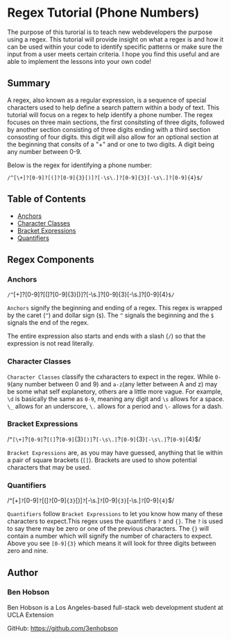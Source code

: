 # Regex Tutorial (Phone Numbers)

The purpose of this turorial is to teach new webdevelopers the purpose using a regex. This tutorial will provide insight on what a regex is and how it can be used within your code to identify specific patterns or make sure the input from a user meets certain criteria. I hope you find this useful and are able to implement the lessons into your own code!

## Summary

A regex, also known as a regular expression, is a sequence of special characters used to help define a search pattern within a body of text. This tutorial will focus on a regex to help identify a phone number. The regex focuses on three main sections, the first consitsting of three digits, followed by another section consisting of three digits ending with a third section consosting of four digits. this digit will also allow for an optional section at the beginning that consits of a "+" and or one to two digits. A digit being any number between 0-9.

Below is the regex for identifying a phone number:
```
/^[\+]?[0-9]?[(]?[0-9]{3}[)]?[-\s\.]?[0-9]{3}[-\s\.]?[0-9]{4}$/
```


## Table of Contents

- [Anchors](#anchors)
- [Character Classes](#character-classes)
- [Bracket Expressions](#bracket-expressions)
- [Quantifiers](#quantifiers)

   
## Regex Components


### Anchors

```/^```[\+]?[0-9]?[(]?[0-9]{3}[)]?[-\s\.]?[0-9]{3}[-\s\.]?[0-9]{4}```$/```

```Anchors``` signify the beginning and ending of a regex. This regex is wrapped by the caret (```^```) and dollar sign (```$```). The ```^``` signals the beginning and the ```$``` signals the end of the regex.
    
The entire expression also starts and ends with a slash (```/```) so that the expression is not read literally.

### Character Classes 

```Character Classes``` classify the cxharacters to expect in the regex. While ```0-9```(any number between 0 and 9) and ```a-z```(any letter between A and z) may be some what self explanetory, others are a little more vague. For example, ```\d``` is basically the same as ```0-9```, meaning any digit and ```\s``` allows for a space. ```\_``` allows for an underscore, ```\.``` allows for a period and ```\-``` allows for a dash. 


### Bracket Expressions

/^```[\+]```?```[0-9]```?```[(]```?```[0-9]```{3}```[)]```?```[-\s\.]```?```[0-9]```{3}```[-\s\.]```?```[0-9]```{4}$/

 ```Bracket Expressions``` are, as you may have guessed, anything that lie within a pair of square brackets (```[]```). Brackets are used to show potential characters that may be used.

### Quantifiers

 /^[\+]```?```[0-9]```?```[(]```?```[0-9]```{3}```[)]```?```[-\s\.]```?```[0-9]```{3}```[-\s\.]```?```[0-9]```{4}```$/

 ```Quantifiers``` follow ```Bracket Expressions``` to let you know how many of these characters to expect.This regex uses the quantifiers ```?``` and ```{}```.  The ```?``` is used to say there may be zero or one of the previous characters. The ```{}``` will contain a number which will signify the number of characters to expect. Above you see ```[0-9]{3}``` which means it will look for three digits between zero and nine.

## Author

### Ben Hobson

Ben Hobson is a Los Angeles-based full-stack web development student at UCLA Extension 

GitHub: https://github.com/3enhobson
